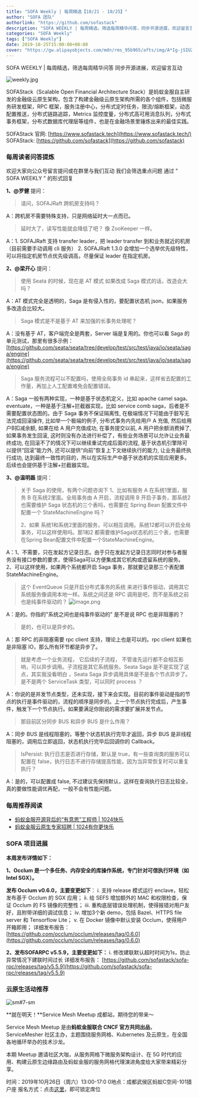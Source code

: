 ```yaml
---
title: "SOFA Weekly | 每周精选【10/21 - 10/25】"
author: "SOFA 团队"
authorlink: "https://github.com/sofastack"
description: "SOFA WEEKLY | 每周精选，筛选每周精华问答，同步开源进展，欢迎留言互动。"
categories: "SOFA Weekly"
tags: ["SOFA Weekly"]
date: 2019-10-25T15:00:00+08:00
cover: "https://gw.alipayobjects.com/mdn/rms_95b965/afts/img/A*Ig-jSIUZWx0AAAAAAAAAAAAAARQnAQ"
---
```


SOFA WEEKLY | 每周精选，筛选每周精华问答
同步开源进展，欢迎留言互动

![weekly.jpg](https://gw.alipayobjects.com/mdn/rms_95b965/afts/img/A*ARgKS6SuU7YAAAAAAAAAAAAAARQnAQ)

SOFAStack（Scalable Open Financial Architecture Stack）是蚂蚁金服自主研发的金融级云原生架构，包含了构建金融级云原生架构所需的各个组件，包括微服务研发框架，RPC 框架，服务注册中心，分布式定时任务，限流/熔断框架，动态配置推送，分布式链路追踪，Metrics 监控度量，分布式高可用消息队列，分布式事务框架，分布式数据库代理层等组件，也是在金融场景里锤炼出来的最佳实践。

SOFAStack 官网: [https://www.sofastack.tech](https://www.sofastack.tech/)
SOFAStack: [https://github.com/sofastack](https://github.com/sofastack)

### 每周读者问答提炼

欢迎大家向公众号留言提问或在群里与我们互动
我们会筛选重点问题
通过 " SOFA WEEKLY " 的形式回复

**1、@罗健** 提问：

> 请问，SOFAJRaft 跨机房支持吗？

A：跨机房不需要特殊支持，只是网络延时大一点而已。

> 延时大了，读写性能就会降低了吧？ 像 ZooKeeper 一样。

A：1. SOFAJRaft 支持 transfer leader，把 leader transfer 到和业务就近的机房（目前需要手动调用 cli 服务） 2. SOFAJRaft 1.3.0 会增加一个选举优先级特性，可以将指定机房节点优先级调高，尽量保证 leader 在指定机房。

**2、@梁开心** 提问：

> 使用 Seata 的时候，现在是 AT 模式 如果改成 Saga 模式的话，改造会大吗？

A：AT 模式完全是透明的，Saga 是有侵入性的，要配置状态机 json，如果服务多改造会比较大。

> Saga 模式是不是基于 AT 来加强的长事务处理呢？

A：没有基于 AT，客户端完全是两套，Server 端是复用的。你也可以看 Saga 的单元测试，那里有很多示例：[https://github.com/seata/seata/tree/develop/test/src/test/java/io/seata/saga/engine](https://github.com/seata/seata/tree/develop/test/src/test/java/io/seata/saga/engine)

> Saga 服务流程可以不配置吗，使用全局事务 id 串起来，这样省去配置的工作量，再加上人工配置难免会配置错误。

A：Saga 一般有两种实现，一种是基于状态机定义，比如 apache camel saga、eventuate，一种是基于注解+拦截器实现，比如 service comb saga，后者是不需要配置状态图的。由于 Saga 事务不保证隔离性, 在极端情况下可能由于脏写无法完成回滚操作, 比如举一个极端的例子, 分布式事务内先给用户 A 充值, 然后给用户B扣减余额, 如果在给 A 用户充值成功, 在事务提交以前, A 用户把余额消费掉了, 如果事务发生回滚, 这时则没有办法进行补偿了，有些业务场景可以允许让业务最终成功, 在回滚不了的情况下可以继续重试完成后面的流程, 基于状态机引擎除可以提供“回滚”能力外, 还可以提供“向前”恢复上下文继续执行的能力, 让业务最终执行成功, 达到最终一致性的目的，所以在实际生产中基于状态机的实现应用更多。后续也会提供基于注解+拦截器实现。

**3、@温明磊** 提问：

> 关于 Saga 的使用，有两个问题咨询下
> 1、比如有服务 A 在系统1里面，服务 B 在系统2里面。全局事务由 A 开启，流程调用 B 开启子事务，那系统2也需要维护 Saga 状态机的三个表吗，也需要在 Spring Bean 配置文件中配置一个 StateMachineEngine 吗？
> 
> 2、如果 系统1和系统2里面的服务，可以相互调用。系统12都可以开启全局事务，可以这样使用吗。那1和2 都需要维护Saga状态机的三个表，也需要在Spring Bean配置文件中配置一个StateMachineEngine。

A：1、不需要，只在发起方记录日志。由于只在发起方记录日志同时对参与者服务没有接口参数的要求，使得Saga可以方便集成其它机构或遗留系统的服务。
2、可以这样使用，如果两个系统都开启 Saga 事务，那就要记录那三个表配置 StateMachineEngine。

> 这个 EventQueue 只是开启分布式事务的系统  来进行事件驱动，调用其它系统服务像调用本地一样。系统之间还是 RPC 调用是吧，而不是系统之前也是纯事件驱动的？
> ![image.png](https://cdn.nlark.com/yuque/0/2019/png/226702/1571986864418-51532d55-8b29-4470-b4a6-7358795fbbd6.png)

A：是的。你指的"系统之间也是纯事件驱动的" 是不是说 RPC 也是非阻塞的？

> 是的，也可以是异步的。

A：那 RPC 的非阻塞需要 rpc client 支持，理论上也是可以的。rpc client 如果也是非阻塞 IO，那么所有环节都是异步了。

> 就是考虑一个业务流程， 它后续的子流程， 不管谁先运行都不会相互影响，可以异步调用。子流程是其它系统服务。Seata Saga 是不是实现了这点，其实我没看明白 ，Seata Saga 异步调用具体是不是各个节点异步了。是不是两个 ServiceTask 类型，可以同时 process ？

A：你说的是并发节点类型，还未实现，接下来会实现。目前的事件驱动是指的节点的执行是事件驱动的，流程的顺序是同步的。上一个节点执行完成后，产生事件，触发下一个节点执行。如果要满足你刚说的需求要扩展并发节点。

> 那目前区分同步 BUS 和异步 BUS 是什么作用？

A：同步 BUS 是线程阻塞的，等整个状态机执行完毕才返回，异步 BUS 是非线程阻塞的，调用后立即返回，状态机执行完毕后回调你的 Callback。

> IsPersist: 执行日志是否进行存储，默认是 true，有一些查询类的服务可以配置在 false，执行日志不进行存储提高性能，因为当异常恢复时可以重复执行？

A：是的，可以配置成 false, 不过建议先保持默认，这样在查询执行日志比较全，真的要做性能调优再配，一般不会有性能问题。

### 每周推荐阅读

- [蚂蚁金服开源背后的“有意思”工程师 | 1024快乐](/blog/ant-financial-happy-1024/)
- [蚂蚁金服云原生专家招聘 | 1024有你更快乐](http://mp.weixin.qq.com/s?__biz=MzUzMzU5Mjc1Nw==&mid=2247485512&idx=2&sn=2fb125b1bc0f363fb581538f88821782&chksm=faa0e792cdd76e84c71e7084481872e3fd53d358e0e18ad1532c5848dd5d73314bcf3055327c&scene=21)

### SOFA 项目进展

**本周发布详情如下：**

**1、Occlum 是一个多任务、内存安全的库操作系统，专门针对可信执行环境（如 Intel SGX）。**

**发布 Occlum v0.6.0，主要变更如下**：
i. 支持 release 模式运行 enclave，轻松发布基于 Occlum 的 SGX 应用；
ii. 给 SEFS 增加额外的 MAC 和权限检查，保证 Occlum 的 FS 镜像的完整性；
iii. 重构底层错误处理机制，使得报错对用户友好，且附带详细的调试信息；
iv. 增加3个新 demo，包括 Bazel、HTTPS file server 和 Tensorflow Lite；
v. 在 Docker 镜像中默认安装 Occlum，使得用户开箱即用；
详细发布报告：
[https://github.com/occlum/occlum/releases/tag/0.6.0](https://github.com/occlum/occlum/releases/tag/0.6.0)

**2、发布SOFARPC v5.5.9，主要变更如下：**
i. 修改建联默认超时时间为1s，防止异常情况下建联时间过长
详细发布报告：
[https://github.com/sofastack/sofa-rpc/releases/tag/v5.5.9](https://github.com/sofastack/sofa-rpc/releases/tag/v5.5.9)

### 云原生活动推荐

![sm#7-sm](https://cdn.nlark.com/yuque/0/2019/jpeg/226702/1571384698338-771b8dde-11f4-4967-9e3f-63ff2535ff6d.jpeg)

**就在明天！**Service Mesh Meetup 成都站，期待您的带来～

Service Mesh Meetup 是由**蚂蚁金服联合 CNCF 官方共同出品**，ServiceMesher 社区主办，主题围绕服务网格、Kubernetes 及云原生，在全国各地循环举办的技术沙龙。

本期 Meetup 邀请社区大咖，从服务网格下微服务架构设计、在 5G 时代的应用、构建云原生边缘路由及蚂蚁金服的服务网格代理演进角度给大家带来精彩分享。

时间：2019年10月26日（周六）13:00-17:0
0地点：成都武侯区蚂蚁C空间-101猎户座
报名方式：点击[这里](https://tech.antfin.com/community/activities/949)，即可锁定席位